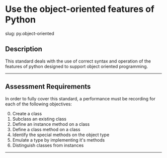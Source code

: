 # Use the object-oriented features of Python

slug: py.object-oriented

## Description
This standard deals with the use of correct syntax and operation of the features of python designed to support object oriented programming.

---
## Assessment Requirements
In order to fully cover this standard, a performance must be recording for each of the following objectives:

0. Create a class
1. Subclass an existing class
2. Define an instance method on a class
3. Define a class method on a class
4. Identify the special methods on the object type
5. Emulate a type by implementing it's methods
6. Distinguish classes from instances



---
